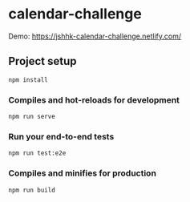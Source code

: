 # calendar-challenge

Demo: https://jshhk-calendar-challenge.netlify.com/

## Project setup
```
npm install
```

### Compiles and hot-reloads for development
```
npm run serve
```

### Run your end-to-end tests
```
npm run test:e2e
```

### Compiles and minifies for production
```
npm run build
```
